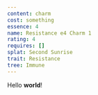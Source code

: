 ```yaml
---
content: charm
cost: something
essence: 4
name: Resistance e4 Charm 1
rating: 4
requires: []
splat: Second Sunrise
trait: Resistance
tree: Immune
---
```


Hello **world**!
